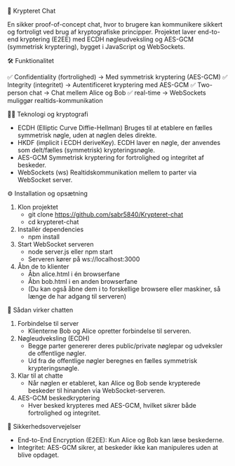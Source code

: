 🔐 Krypteret Chat

En sikker proof-of-concept chat, hvor to brugere kan kommunikere sikkert og fortroligt ved brug af kryptografiske principper.
Projektet laver end-to-end kryptering (E2EE) med ECDH nøgleudveksling og AES-GCM (symmetrisk kryptering), bygget i JavaScript og WebSockets.

🛠️ Funktionalitet

✅ Confidentiality (fortrolighed) → Med symmetrisk kryptering (AES-GCM)
✅ Integrity (integritet) → Autentificeret kryptering med AES-GCM
✅ Two-person chat → Chat mellem Alice og Bob
✅ real-time → WebSockets muliggør realtids-kommunikation

🧑‍💻 Teknologi og kryptografi

- ECDH (Elliptic Curve Diffie-Hellman)
  Bruges til at etablere en fælles symmetrisk nøgle, uden at nøglen deles direkte.
- HKDF (implicit i ECDH deriveKey).
  ECDH laver en nøgle, der anvendes som delt/fælles (symmetrisk) krypteringsnøgle.
- AES-GCM
  Symmetrisk kryptering for fortrolighed og integritet af beskeder.
- WebSockets (ws)
  Realtidskommunikation mellem to parter via WebSocket server.

⚙️ Installation og opsætning

1. Klon projektet
   - git clone https://github.com/sabr5840/Krypteret-chat
   - cd krypteret-chat
2. Installér dependencies
   - npm install
3. Start WebSocket serveren
   - node server.js eller npm start
   - Serveren kører på ws://localhost:3000
4. Åbn de to klienter
   - Åbn alice.html i én browserfane
   - Åbn bob.html i en anden browserfane
   - (Du kan også åbne dem i to forskellige browsere eller maskiner, så længe de har adgang til serveren)

🚀 Sådan virker chatten

1. Forbindelse til server
   - Klienterne Bob og Alice opretter forbindelse til serveren.
2. Nøgleudveksling (ECDH)
   - Begge parter genererer deres public/private nøglepar og udveksler de offentlige nøgler.
   - Ud fra de offentlige nøgler beregnes en fælles symmetrisk krypteringsnøgle.
3. Klar til at chatte
   - Når nøglen er etableret, kan Alice og Bob sende krypterede beskeder til hinanden via WebSocket-serveren.
4. AES-GCM beskedkryptering
   - Hver besked krypteres med AES-GCM, hvilket sikrer både fortrolighed og integritet.

🔐 Sikkerhedsovervejelser

- End-to-End Encryption (E2EE): Kun Alice og Bob kan læse beskederne.
- Integritet: AES-GCM sikrer, at beskeder ikke kan manipuleres uden at blive opdaget.
